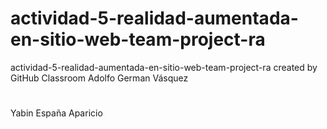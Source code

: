 # actividad-5-realidad-aumentada-en-sitio-web-team-project-ra
actividad-5-realidad-aumentada-en-sitio-web-team-project-ra created by GitHub Classroom
Adolfo German Vásquez 
#
Yabin España Aparicio
